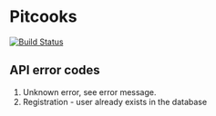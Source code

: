 # Pitcooks

[![Build Status](https://travis-ci.org/David-Hayes/pitcooks.svg?branch=master)](https://travis-ci.org/David-Hayes/pitcooks)

## API error codes
1. Unknown error, see error message.
2. Registration - user already exists in the database